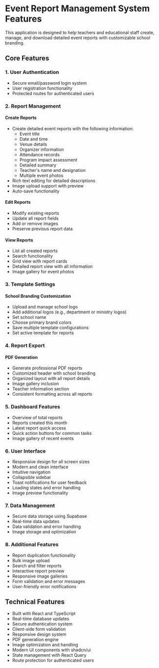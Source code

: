 
# Event Report Management System Features

This application is designed to help teachers and educational staff create, manage, and download detailed event reports with customizable school branding.

## Core Features

### 1. User Authentication
- Secure email/password login system
- User registration functionality
- Protected routes for authenticated users

### 2. Report Management

#### Create Reports
- Create detailed event reports with the following information:
  - Event title
  - Date and time
  - Venue details
  - Organizer information
  - Attendance records
  - Program impact assessment
  - Detailed summary
  - Teacher's name and designation
  - Multiple event photos
- Rich text editing for detailed descriptions
- Image upload support with preview
- Auto-save functionality

#### Edit Reports
- Modify existing reports
- Update all report fields
- Add or remove images
- Preserve previous report data

#### View Reports
- List all created reports
- Search functionality
- Grid view with report cards
- Detailed report view with all information
- Image gallery for event photos

### 3. Template Settings

#### School Branding Customization
- Upload and manage school logo
- Add additional logos (e.g., department or ministry logos)
- Set school name
- Choose primary brand colors
- Save multiple template configurations
- Set active template for reports

### 4. Report Export

#### PDF Generation
- Generate professional PDF reports
- Customized header with school branding
- Organized layout with all report details
- Image gallery inclusion
- Teacher information section
- Consistent formatting across all reports

### 5. Dashboard Features
- Overview of total reports
- Reports created this month
- Latest report quick access
- Quick action buttons for common tasks
- Image gallery of recent events

### 6. User Interface
- Responsive design for all screen sizes
- Modern and clean interface
- Intuitive navigation
- Collapsible sidebar
- Toast notifications for user feedback
- Loading states and error handling
- Image preview functionality

### 7. Data Management
- Secure data storage using Supabase
- Real-time data updates
- Data validation and error handling
- Image storage and optimization

### 8. Additional Features
- Report duplication functionality
- Bulk image upload
- Search and filter reports
- Interactive report preview
- Responsive image galleries
- Form validation and error messages
- User-friendly error notifications

## Technical Features

- Built with React and TypeScript
- Real-time database updates
- Secure authentication system
- Client-side form validation
- Responsive design system
- PDF generation engine
- Image optimization and handling
- Modern UI components with shadcn/ui
- State management with React Query
- Route protection for authenticated users


